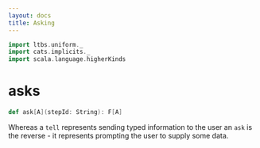 ```yaml
---
layout: docs
title: Asking
---
```


```scala mdoc:invisible
import ltbs.uniform._
import cats.implicits._
import scala.language.higherKinds
```

# asks

```scala
def ask[A](stepId: String): F[A]
```

Whereas a `tell` represents sending typed information to the user an
`ask` is the reverse - it represents prompting the user to supply some
data. 


